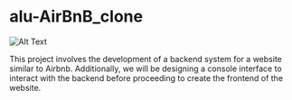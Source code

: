 # alu-AirBnB_clone
![Alt Text](https://user-images.githubusercontent.com/109438174/241194049-89eedb3a-4f65-40b5-b77e-eef734760316.png)

This project involves the development of a backend system for a website similar to Airbnb. Additionally, we will be designing a console interface to interact with the backend before proceeding to create the frontend of the website.